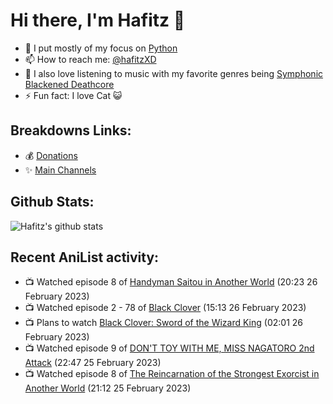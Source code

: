 # Hi there, I'm Hafitz 👋
- 🐍 I put mostly of my focus on [Python](https://python.org)
- 📫 How to reach me: [@hafitzXD](https://t.me/hafitzXD)
- 🎵 I also love listening to music with my favorite genres being [Symphonic Blackened Deathcore](https://youtu.be/qyYmS_iBcy4)
- ⚡ Fun fact: I love Cat 😺

## Breakdowns Links:
- 💰 [Donations](https://t.me/TheBreakdowns/2)
- ✨ [Main Channels](https://t.me/TheBreakdowns)

## Github Stats:
![Hafitz's github stats](https://github-readme-stats.vercel.app/api?username=breakdowns&show_icons=true&count_private=true&bg_color=00000000&text_color=777)

## Recent AniList activity:
<!-- ANILIST_ACTIVITY:start -->

-   📺 Watched episode 8 of [Handyman Saitou in Another World](https://anilist.co/anime/144092) (20:23 26 February 2023)
-   📺 Watched episode 2 - 78 of [Black Clover](https://anilist.co/anime/97940) (15:13 26 February 2023)
-   📺 Plans to watch [Black Clover: Sword of the Wizard King](https://anilist.co/anime/131680) (02:01 26 February 2023)
-   📺 Watched episode 9 of [DON'T TOY WITH ME, MISS NAGATORO 2nd Attack](https://anilist.co/anime/140596) (22:47 25 February 2023)
-   📺 Watched episode 8 of [The Reincarnation of the Strongest Exorcist in Another World](https://anilist.co/anime/144553) (21:12 25 February 2023)

<!-- ANILIST_ACTIVITY:end -->
